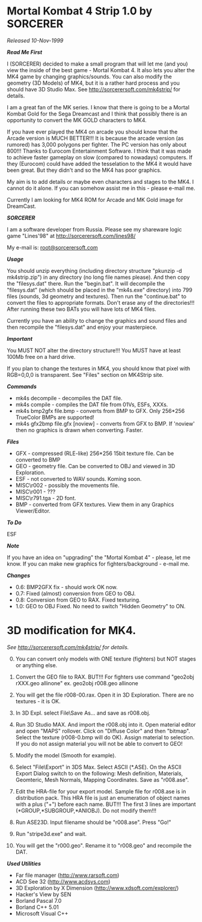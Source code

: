# Mortal Kombat 4 Strip 1.0 by SORCERER #
*Released 10-Nov-1999*

***Read Me First***

 I (SORCERER) decided to make a small program that will let me (and you) view
the inside of the best game - Mortal Kombat 4.
 It also lets you alter the MK4 game by changing graphics/sounds. You can also
modify the geometry (3D Models) of MK4, but it is a rather hard process and you
should have 3D Studio Max. See http://sorcerersoft.com/mk4strip/ for details.

 I am a great fan of the MK series. I know that there is going to be a
Mortal Kombat Gold for the Sega Dreamcast and I think that possibly there is
an opportunity to convert the MK GOLD characters to MK4.

 If you have ever played the MK4 on arcade you should know that the Arcade
version is MUCH BETTER!!! It is because the arcade version (as rumored) has
3,000 polygons per fighter. The PC version has only about 800!!! Thanks to
Eurocom Entertainment Software.
 I think that it was made to achieve faster gameplay on slow (compared to
nowadays) computers. If they (Eurocom) could have added the tesselation to
the MK4 it would have been great. But they didn't and so the MK4 has poor
graphics.

 My aim is to add details or maybe even characters and stages to the MK4.
I cannot do it alone. If you can somehow assist me in this - please e-mail me.

 Currently I am looking for MK4 ROM for Arcade and MK Gold image for DreamCast.


***SORCERER***

 I am a software developer from Russia. Please see my shareware logic game
"Lines'98" at http://sorcerersoft.com/lines98/

My e-mail is: root@sorcerersoft.com


***Usage***

You should unzip everything (including directory structure
 "pkunzip -d mk4strip.zip") in any directory (no long file names please).
And then copy the "filesys.dat" there.
 Run the "begin.bat". It will decompile the "filesys.dat" (which should be
placed in the "mk4s.exe" directory) into 799 files (sounds, 3d geometry and
textures). Then run the "continue.bat" to convert the files to appropriate
formats. Don't erase any of the directories!!!
 After running these two BATs you will have lots of MK4 files.

 Currently you have an ability to change the graphics and sound files and then
recompile the "filesys.dat" and enjoy your masterpiece.


***Important***

 You MUST NOT alter the directory structure!!!
 You MUST have at least 100Mb free on a hard drive.

 If you plan to change the textures in MK4, you should know that pixel with
RGB=0,0,0 is transparent. See "Files" section on MK4Strip site.


***Commands***

- mk4s decompile                  - decompiles the DAT file.
- mk4s compile                    - compiles the DAT file from 01Vs, ESFs, XXXs.
- mk4s bmp2gfx file.bmp           - converts from BMP to GFX. Only 256*256
                                   TrueColor BMPs are supported!
- mk4s gfx2bmp file.gfx [noview]  - converts from GFX to BMP. If 'noview' then
                                   no graphics is drawn when converting. Faster.


***Files***

- GFX - compressed (RLE-like) 256*256 15bit texture file. Can be converted to BMP
- GEO - geometry file. Can be converted to OBJ and viewed in 3D Exploration.
- ESF - not converted to WAV sounds. Koming soon.
- MISC\r002 - possibly the movements file.
- MISC\r001 - ???
- MISC\r791.tga - 2D font.
- BMP - converted from GFX textures. View them in any Graphics Viewer/Editor.


***To Do***

ESF


***Note***

 If you have an idea on "upgrading" the "Mortal Kombat 4" - please, let me know.
 If you can make new graphics for fighters/background - e-mail me.


***Changes***

- 0.6: BMP2GFX fix - should work OK now.
- 0.7: Fixed (almost) conversion from GEO to OBJ.
- 0.8: Conversion from GEO to RAX. Fixed texturing.
- 1.0: GEO to OBJ Fixed. No need to switch "Hidden Geometry" to ON.




# 3D modification for MK4. #
*See http://sorcerersoft.com/mk4strip/ for details.*

0. You can convert only models with ONE texture (fighters) but NOT stages or
   anything else.

1. Convert the GEO file to RAX. BUT!!! For fighters use command
   "geo2obj rXXX.geo allinone"
   ex. geo2obj r008.geo allinone

2. You will get the file r008-00.rax. Open it in 3D Exploration.
   There are no textures - it is OK.

3. In 3D Expl. select File\Save As... and save as r008.obj.

4. Run 3D Studio MAX. And import the r008.obj into it.
   Open material editor and open "MAPS" rollover. Click on "Diffuse Color" and
   then "bitmap". Select the texture (r008-0.bmp will do OK). Assign material to
   selection. If you do not assign material you will not be able to convert to
   GEO!

5. Modify the model (Smooth for example).

6. Select "File\Export" in 3DS Max. Select ASCII (*.ASE).
   On the ASCII Export Dialog switch to on the following:
   Mesh definition, Materials, Geomteric, Mesh Normals, Mapping Coordinates.
   Save as "r008.ase".

7. Edit the HRA-file for your export model. Sample file for r008.ase is in
   distribution pack. This HRA file is just an enumeration of object names with
   a plus ("+") before each name.
   BUT!!! The first 3 lines are important (*GROUP,*SUBGROUP,*ANIOBJ).
   Do not modify them!!!

8. Run ASE23D. Input filename should be "r008.ase". Press "Go!"

9. Run "stripe3d.exe" and wait.

10. You will get the "r000.geo". Rename it to "r008.geo" and recompile the DAT.


***Used Utilities***

- Far file manager (http://www.rarsoft.com)
- ACD See 32 (http://www.acdsys.com)
- 3D Exploration by X Dimension (http://www.xdsoft.com/explorer/)
- Hacker's View by SEN
- Borland Pascal 7.0
- Borland C++ 5.01
- Microsoft Visual C++
